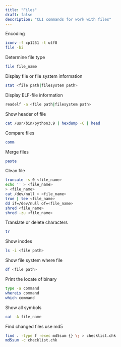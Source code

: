 ```yaml
---
title: "Files"
draft: false
description: "CLI commands for work with files"
---
```


Encoding

```bash
iconv -f cp1251 -t utf8
file -bi
```

Determine file type

```bash
file file_name
```

Display file or file system information

```bash
stat <file path|filesystem path>
```

Display ELF-file information
```bash
readelf -a <file path|filesystem path>
```

Show header of file
```bash
cat /usr/bin/python3.9 | hexdump -C | head
```

Compare files

```bash
comm
```

Merge files

```bash
paste
```

Clean file

```bash
truncate -s 0 <file_name>
echo '' > <file_name>
> <file_name>
cat /dev/null > <file_name>
true | tee <file_name>
dd if=/dev/null of=<file_name>
shred <file_name>
shred -zu <file_name>
```

Translate or delete characters

```bash
tr
```

Show inodes

```bash
ls -i <file path>
```

Show file system where file

```bash
df <file path>
```

Print the locate of binary

```bash
type -a command
whereis command
which command
```

Show all symbols

```bash
cat -A file_name
```

Find changed files use md5

```bash
find . -type f -exec md5sum {} \; > checklist.chk
md5sum -c checklist.chk
```
